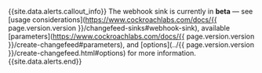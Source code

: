 {{site.data.alerts.callout_info}}
The webhook sink is currently in **beta** — see [usage considerations](https://www.cockroachlabs.com/docs/{{ page.version.version }}/changefeed-sinks#webhook-sink), available [parameters](https://www.cockroachlabs.com/docs/{{ page.version.version }}/create-changefeed#parameters), and [options](../{{ page.version.version }}/create-changefeed.html#options) for more information.
{{site.data.alerts.end}}
